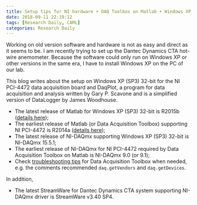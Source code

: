 ```yaml
---
title: Setup tips for NI hardware + DAQ Toolbox on Matlab + Windows XP (SP3)
date: 2018-09-11 22:19:12
tags: [Research Daily, CAML]
categories: Research Daily
---
```


Working on old version software and hardware is not as easy and direct as it seems to be. I am recently trying to set up the Dantec Dynamics CTA hot-wire anemometer. Because the software could only run on Windows XP or other versions in the same era, I have to install Windows XP on the PC of our lab. 

This blog writes about the setup on Windows XP (SP3) 32-bit for the NI PCI-4472 data acquisition board and DaqPlot, a program for data acquisition and analysis written by Gary P. Scavone and is a simplified version of DataLogger by James Woodhouse.

- The latest release of Matlab for Windows XP (SP3) 32-bit is R2015b ([details here](https://www.mathworks.com/support/sysreq/previous_releases.html));
- The earliest release of Matlab (or Data Acquisition Toolbox) supporting NI PCI-4472 is R2014a ([details here](https://www.mathworks.com/hardware-support/nidaqmx.html));
- The latest release of NI-DAQmx supporting Windows XP (SP3) 32-bit is NI-DAQmx 15.5.1;
- The earliest release of NI-DAQmx for NI PCI-4472 required by Data Acquisition Toolbox on Matlab is NI-DAQmx 9.0 (or 9.1);
- Check [troubleshooting tips](https://www.mathworks.com/help/daq/troubleshooting-tips.html) for Data Acquisition Toolbox when needed, e.g. the comments recommended `daq.getVendors` and `daq.getDevices`.

In addition,
- The latest StreamWare for Dantec Dynamics CTA system supporting NI-DAQmx driver is StreamWare v3.40 SP4.
